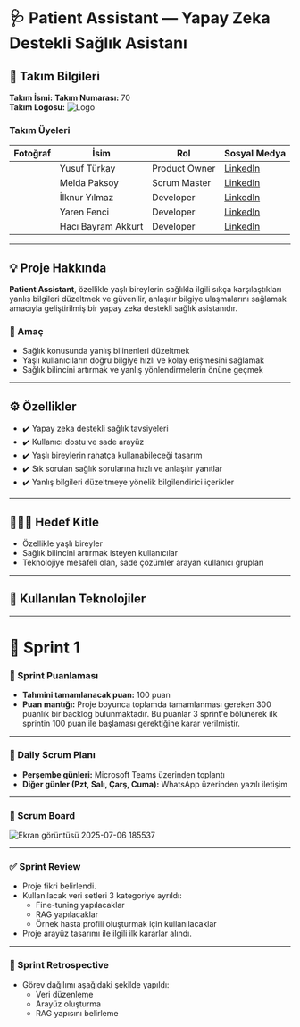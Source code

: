 # 🩺 Patient Assistant — Yapay Zeka Destekli Sağlık Asistanı

## 👥 Takım Bilgileri

**Takım İsmi:**
**Takım Numarası:** 70  
**Takım Logosu:** ![Logo](#)

### Takım Üyeleri

| Fotoğraf     | İsim                   | Rol            | Sosyal Medya              |
|---------------|------------------------|----------------|---------------------------|
| | Yusuf Türkay      | Product Owner | [LinkedIn](#)            |
| | Melda Paksoy        | Scrum Master  | [LinkedIn](#)            |
| | İlknur Yılmaz | Developer     | [LinkedIn](#)            |
|    | Yaren Fenci   | Developer     | [LinkedIn](#)            |
|    | Hacı Bayram Akkurt   | Developer     | [LinkedIn](#)            |

---

## 💡 Proje Hakkında

**Patient Assistant**, özellikle yaşlı bireylerin sağlıkla ilgili sıkça karşılaştıkları yanlış bilgileri düzeltmek ve güvenilir, anlaşılır bilgiye ulaşmalarını sağlamak amacıyla geliştirilmiş bir yapay zeka destekli sağlık asistanıdır.  

### 🎯 Amaç

- Sağlık konusunda yanlış bilinenleri düzeltmek
- Yaşlı kullanıcıların doğru bilgiye hızlı ve kolay erişmesini sağlamak
- Sağlık bilincini artırmak ve yanlış yönlendirmelerin önüne geçmek

---

## ⚙️ Özellikler

- ✔️ Yapay zeka destekli sağlık tavsiyeleri
- ✔️ Kullanıcı dostu ve sade arayüz
- ✔️ Yaşlı bireylerin rahatça kullanabileceği tasarım
- ✔️ Sık sorulan sağlık sorularına hızlı ve anlaşılır yanıtlar
- ✔️ Yanlış bilgileri düzeltmeye yönelik bilgilendirici içerikler

---

## 🧑‍🤝‍🧑 Hedef Kitle

- Özellikle yaşlı bireyler
- Sağlık bilincini artırmak isteyen kullanıcılar
- Teknolojiye mesafeli olan, sade çözümler arayan kullanıcı grupları

---

## 🚀 Kullanılan Teknolojiler

---------------------------------------------------------------------------------------------------------------------------------------------------------------------------------------------------------------------------------

# 🚀 Sprint 1

### 🔢 Sprint Puanlaması
- **Tahmini tamamlanacak puan:** 100 puan  
- **Puan mantığı:** Proje boyunca toplamda tamamlanması gereken 300 puanlık bir backlog bulunmaktadır. Bu puanlar 3 sprint'e bölünerek ilk sprintin 100 puan ile başlaması gerektiğine karar verilmiştir.

---

### 📅 Daily Scrum Planı
- **Perşembe günleri:** Microsoft Teams üzerinden toplantı  
- **Diğer günler (Pzt, Salı, Çarş, Cuma):** WhatsApp üzerinden yazılı iletişim

---

### 📌 Scrum Board
![Ekran görüntüsü 2025-07-06 185537](https://github.com/user-attachments/assets/9276b759-884a-43ad-969b-6c0e24bf3018)

---

### ✅ Sprint Review
- Proje fikri belirlendi.  
- Kullanılacak veri setleri 3 kategoriye ayrıldı:
  - Fine-tuning yapılacaklar  
  - RAG yapılacaklar  
  - Örnek hasta profili oluşturmak için kullanılacaklar  
- Proje arayüz tasarımı ile ilgili ilk kararlar alındı.

---

### 🔄 Sprint Retrospective
- Görev dağılımı aşağıdaki şekilde yapıldı:
  - Veri düzenleme  
  - Arayüz oluşturma  
  - RAG yapısını belirleme



